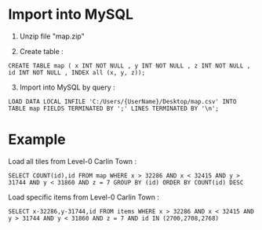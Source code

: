# Import into MySQL

1. Unzip file "map.zip"

2. Create table : 

`CREATE TABLE map ( x INT NOT NULL , y INT NOT NULL , z INT NOT NULL , id INT NOT NULL , INDEX all (x, y, z));`

3. Import into MySQL by query : 

`LOAD DATA LOCAL INFILE 'C:/Users/{UserName}/Desktop/map.csv' INTO TABLE map FIELDS TERMINATED BY ';' LINES TERMINATED BY '\n';`

# Example

Load all tiles from Level-0 Carlin Town : 

`SELECT COUNT(id),id FROM map WHERE x > 32286 AND x < 32415 AND y > 31744 AND y < 31860 AND z = 7 GROUP BY (id) ORDER BY COUNT(id) DESC`

Load specific items from Level-0 Carlin Town : 

`SELECT x-32286,y-31744,id FROM items WHERE x > 32286 AND x < 32415 AND y > 31744 AND y < 31860 AND z = 7 AND id IN (2700,2708,2768)`
